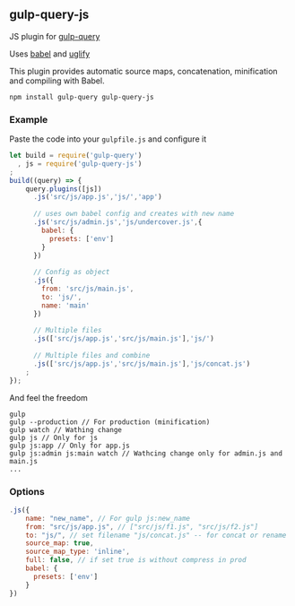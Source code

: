 ## gulp-query-js
JS plugin for [gulp-query](https://github.com/gulp-query/gulp-query)

Uses [babel](http://babeljs.io/) and [uglify](https://www.npmjs.com/package/gulp-uglify)

This plugin provides automatic source maps, concatenation, minification and compiling with Babel.

```
npm install gulp-query gulp-query-js
```

### Example
Paste the code into your `gulpfile.js` and configure it
```javascript
let build = require('gulp-query')
  , js = require('gulp-query-js')
;
build((query) => {
    query.plugins([js])
      .js('src/js/app.js','js/','app')
    
      // uses own babel config and creates with new name
      .js('src/js/admin.js','js/undercover.js',{
        babel: {
          presets: ['env']
        }
      })
    
      // Config as object
      .js({
        from: 'src/js/main.js',
        to: 'js/',
        name: 'main'
      })
      
      // Multiple files
      .js(['src/js/app.js','src/js/main.js'],'js/')
      
      // Multiple files and combine
      .js(['src/js/app.js','src/js/main.js'],'js/concat.js')
    ;
});
```
And feel the freedom
```
gulp
gulp --production // For production (minification)
gulp watch // Wathing change
gulp js // Only for js
gulp js:app // Only for app.js
gulp js:admin js:main watch // Wathcing change only for admin.js and main.js
...
```

### Options
```javascript
.js({
    name: "new_name", // For gulp js:new_name 
    from: "src/js/app.js", // ["src/js/f1.js", "src/js/f2.js"]
    to: "js/", // set filename "js/concat.js" -- for concat or rename
    source_map: true,
    source_map_type: 'inline',
    full: false, // if set true is without compress in prod
    babel: {
      presets: ['env']
    }
})
```
